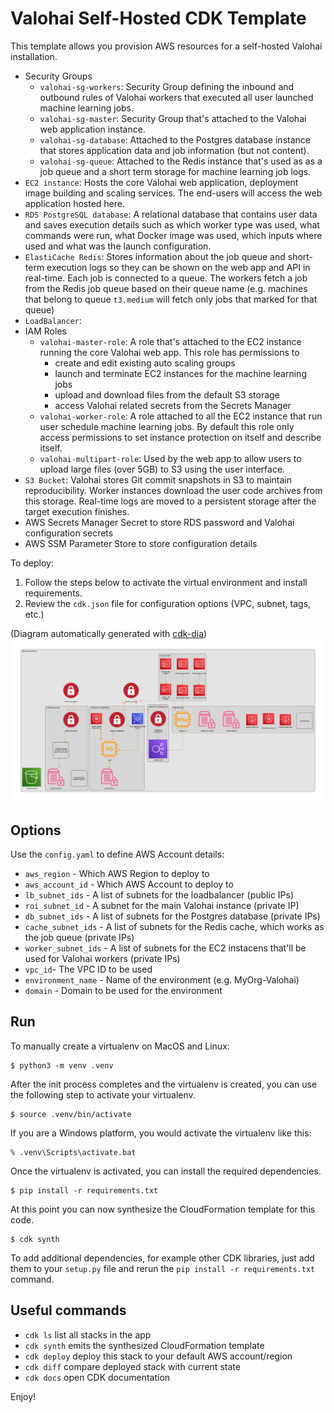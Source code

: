 # Valohai Self-Hosted CDK Template

This template allows you provision AWS resources for a self-hosted Valohai installation.

* Security Groups
    * `valohai-sg-workers`: Security Group defining the inbound and outbound rules of Valohai workers that executed all user launched machine learning jobs.
    * `valohai-sg-master`: Security Group that's attached to the Valohai web application instance.
    * `valohai-sg-database`: Attached to the Postgres database instance that stores application data and job information (but not content).
    * `valohai-sg-queue`: Attached to the Redis instance that's used as as a job queue and a short term storage for machine learning job logs. 
* `EC2 instance`: Hosts the core Valohai web application, deployment image building and scaling services. The end-users will access the web application hosted here.
* `RDS PostgreSQL database`: A relational database that contains user data and saves execution details such as which worker type was used, what commands were run, what Docker image was used, which inputs where used and what was the launch configuration.
* `ElastiCache Redis`: Stores information about the job queue and short-term execution logs so they can be shown on the web app and API in real-time. Each job is connected to a queue. The workers fetch a job from the Redis job queue based on their queue name (e.g. machines that belong to queue `t3.medium` will fetch only jobs that marked for that queue)
* `LoadBalancer`: 
* IAM Roles
    * `valohai-master-role`: A role that's attached to the EC2 instance running the core Valohai web app. This role has permissions to
        * create and edit existing auto scaling groups 
        * launch and terminate EC2 instances for the machine learning jobs
        * upload and download files from the default S3 storage
        * access Valohai related secrets from the Secrets Manager
    * `valohai-worker-role`: A role attached to all the EC2 instance that run user schedule machine learning jobs. By default this role only access permissions to set instance protection on itself and describe itself.
    * `valohai-multipart-role`: Used by the web app to allow users to upload large files (over 5GB) to S3 using the user interface.
* `S3 Bucket`: Valohai stores Git commit snapshots in S3 to maintain reproducibility. Worker instances download the user code archives from this storage.
Real-time logs are moved to a persistent storage after the target execution finishes.
* AWS Secrets Manager Secret to store RDS password and Valohai configuration secrets
* AWS SSM Parameter Store to store configuration details

To deploy:
1. Follow the steps below to activate the virtual environment and install requirements.
2. Review the `cdk.json` file for configuration options (VPC, subnet, tags, etc.)

(Diagram automatically generated with [cdk-dia](https://github.com/pistazie/cdk-dia))
![Autogenerated Diagram](diagram.png)

## Options

Use the `config.yaml` to define AWS Account details:

* `aws_region` - Which AWS Region to deploy to
* `aws_account_id` - Which AWS Account to deploy to
* `lb_subnet_ids` - A list of subnets for the loadbalancer (public IPs)
* `roi_subnet_id` - A subnet for the main Valohai instance (private IP)
* `db_subnet_ids` - A list of subnets for the Postgres database (private IPs)
* `cache_subnet_ids` - A list of subnets for the Redis cache, which works as the job queue (private IPs)
* `worker_subnet_ids` - A list of subnets for the EC2 instacens that'll be used for Valohai workers (private IPs)
* `vpc_id`- The VPC ID to be used
* `environment_name` - Name of the environment (e.g. MyOrg-Valohai)
* `domain` - Domain to be used for the environment

## Run

To manually create a virtualenv on MacOS and Linux:

```
$ python3 -m venv .venv
```

After the init process completes and the virtualenv is created, you can use the following
step to activate your virtualenv.

```
$ source .venv/bin/activate
```

If you are a Windows platform, you would activate the virtualenv like this:

```
% .venv\Scripts\activate.bat
```

Once the virtualenv is activated, you can install the required dependencies.

```
$ pip install -r requirements.txt
```

At this point you can now synthesize the CloudFormation template for this code.

```
$ cdk synth
```

To add additional dependencies, for example other CDK libraries, just add
them to your `setup.py` file and rerun the `pip install -r requirements.txt`
command.

## Useful commands

 * `cdk ls`          list all stacks in the app
 * `cdk synth`       emits the synthesized CloudFormation template
 * `cdk deploy`      deploy this stack to your default AWS account/region
 * `cdk diff`        compare deployed stack with current state
 * `cdk docs`        open CDK documentation

Enjoy!
